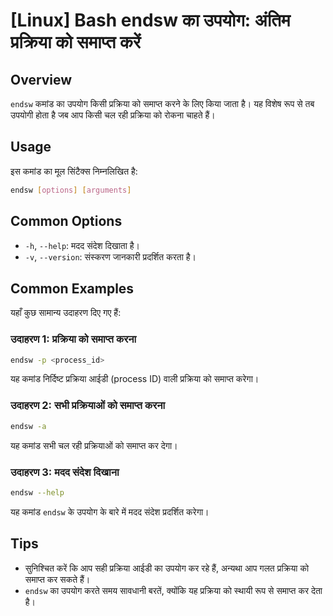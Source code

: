 # [Linux] Bash endsw का उपयोग: अंतिम प्रक्रिया को समाप्त करें

## Overview
`endsw` कमांड का उपयोग किसी प्रक्रिया को समाप्त करने के लिए किया जाता है। यह विशेष रूप से तब उपयोगी होता है जब आप किसी चल रही प्रक्रिया को रोकना चाहते हैं।

## Usage
इस कमांड का मूल सिंटैक्स निम्नलिखित है:

```bash
endsw [options] [arguments]
```

## Common Options
- `-h`, `--help`: मदद संदेश दिखाता है।
- `-v`, `--version`: संस्करण जानकारी प्रदर्शित करता है।

## Common Examples
यहाँ कुछ सामान्य उदाहरण दिए गए हैं:

### उदाहरण 1: प्रक्रिया को समाप्त करना
```bash
endsw -p <process_id>
```
यह कमांड निर्दिष्ट प्रक्रिया आईडी (process ID) वाली प्रक्रिया को समाप्त करेगा।

### उदाहरण 2: सभी प्रक्रियाओं को समाप्त करना
```bash
endsw -a
```
यह कमांड सभी चल रही प्रक्रियाओं को समाप्त कर देगा।

### उदाहरण 3: मदद संदेश दिखाना
```bash
endsw --help
```
यह कमांड `endsw` के उपयोग के बारे में मदद संदेश प्रदर्शित करेगा।

## Tips
- सुनिश्चित करें कि आप सही प्रक्रिया आईडी का उपयोग कर रहे हैं, अन्यथा आप गलत प्रक्रिया को समाप्त कर सकते हैं।
- `endsw` का उपयोग करते समय सावधानी बरतें, क्योंकि यह प्रक्रिया को स्थायी रूप से समाप्त कर देता है।